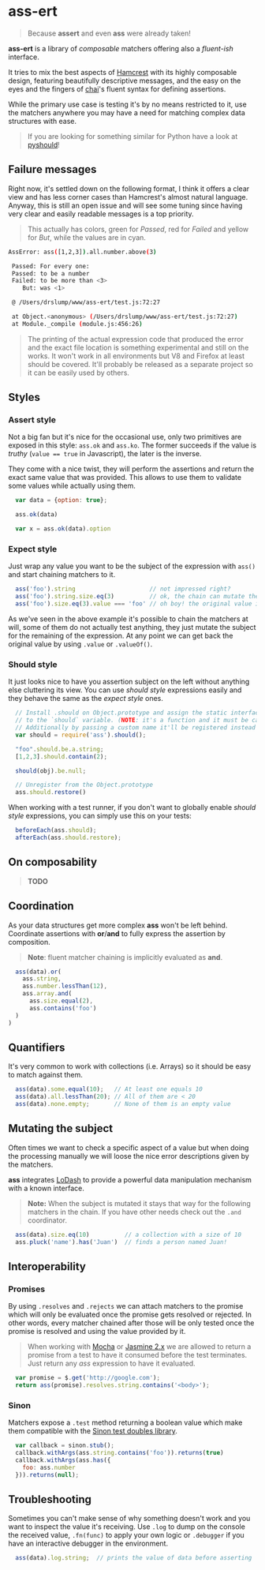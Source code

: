 # ass-ert

> Because **assert** and even **ass** were already taken!

**ass-ert** is a library of *composable* matchers offering also a
*fluent-ish* interface.

It tries to mix the best aspects of [Hamcrest](http://hamcrest.org/)
with its highly composable design, featuring beautifully descriptive
messages, and the easy on the eyes and the fingers of [chai](http://chaijs.com)'s
fluent syntax for defining assertions.

While the primary use case is testing it's by no means restricted to
it, use the matchers anywhere you may have a need for matching complex
data structures with ease.

> If you are looking for something similar for Python have a look at
  [pyshould](https://github.com/drslump/pyshould)!


## Failure messages

Right now, it's settled down on the following format, I think it offers a clear
view and has less corner cases than Hamcrest's almost natural language. Anyway,
this is still an open issue and will see some tuning since having very clear
and easily readable messages is a top priority.

> This actually has colors, green for *Passed*, red for *Failed* and yellow
  for *But*, while the values are in cyan.

```sh
AssError: ass([1,2,3]).all.number.above(3)

 Passed: For every one:
 Passed: to be a number
 Failed: to be more than <3>
    But: was <1>

 @ /Users/drslump/www/ass-ert/test.js:72:27

 at Object.<anonymous> (/Users/drslump/www/ass-ert/test.js:72:27)
 at Module._compile (module.js:456:26)
```

> The printing of the actual expression code that produced the error and the exact
  file location is something experimental and still on the works. It won't work in
  all environments but V8 and Firefox at least should be covered. It'll probably
  be released as a separate project so it can be easily used by others.


## Styles

### Assert style

Not a big fan but it's nice for the occasional use, only two primitives are
exposed in this style: `ass.ok` and `ass.ko`. The former succeeds if the
value is *truthy* (`value == true` in Javascript), the later is the inverse.

They come with a nice twist, they will perform the assertions and return the
exact same value that was provided. This allows to use them to validate some
values while actually using them.

```js
  var data = {option: true};

  ass.ok(data)

  var x = ass.ok(data).option
```


### Expect style

Just wrap any value you want to be the subject of the expression with `ass()`
and start chaining matchers to it.

```js
  ass('foo').string                     // not impressed right?
  ass('foo').string.size.eq(3)          // ok, the chain can mutate the subject!
  ass('foo').size.eq(3).value === 'foo' // oh boy! the original value is back!
```

As we've seen in the above example it's possible to chain the matchers at will,
some of them do not actually test anything, they just mutate the subject for
the remaining of the expression. At any point we can get back the original value
by using `.value` or `.valueOf()`.


### Should style

It just looks nice to have you assertion subject on the left without anything
else cluttering its view. You can use *should style* expressions easily and
they behave the same as the *expect style* ones.

```js
  // Install .should on Object.prototype and assign the static interface
  // to the `should` variable. (NOTE: it's a function and it must be called!)
  // Additionally by passing a custom name it'll be registered instead of `should`
  var should = require('ass').should();

  "foo".should.be.a.string;
  [1,2,3].should.contain(2);

  should(obj).be.null;

  // Unregister from the Object.prototype
  ass.should.restore()
```

When working with a test runner, if you don't want to globally enable *should
style* expressions, you can simply use this on your tests:

```js
  beforeEach(ass.should);
  afterEach(ass.should.restore);
```

## On composability

> **TODO**


## Coordination

As your data structures get more complex **ass** won't be left behind.
Coordinate assertions with **or**/**and** to fully express the assertion
by composition.

> **Note**: fluent matcher chaining is implicitly evaluated as **and**.

```js
  ass(data).or(
    ass.string,
    ass.number.lessThan(12),
    ass.array.and(
      ass.size.equal(2),
      ass.contains('foo')
  )
)
```


## Quantifiers

It's very common to work with collections (i.e. Arrays) so it should be
easy to match against them.

```js
  ass(data).some.equal(10);   // At least one equals 10
  ass(data).all.lessThan(20); // All of them are < 20
  ass(data).none.empty;       // None of them is an empty value
```


## Mutating the subject

Often times we want to check a specific aspect of a value but when doing
the processing manually we will loose the nice error descriptions given by
the matchers.

**ass** integrates [LoDash](lodash.com) to provide a powerful data manipulation
mechanism with a known interface.

> **Note:** When the subject is mutated it stays that way for the following
  matchers in the chain. If you have other needs check out the `.and` coordinator.


```js
  ass(data).size.eq(10)          // a collection with a size of 10
  ass.pluck('name').has('Juan')  // finds a person named Juan!
```


## Interoperability

### Promises

By using `.resolves` and `.rejects` we can attach matchers to the promise
which will only be evaluated once the promise gets resolved or rejected.
In other words, every matcher chained after those will be only tested once
the promise is resolved and using the value provided by it.

> When working with [Mocha](http://mochajs.org) or [Jasmine 2.x](http://jasmine.github.io)
  we are allowed to return a promise from a test to have it consumed before
  the test terminates. Just return any *ass* expression to have it evaluated.

```js
  var promise = $.get('http://google.com');
  return ass(promise).resolves.string.contains('<body>');
```


### Sinon

Matchers expose a `.test` method returning a boolean value which make
them compatible with the [Sinon test doubles library](http://sinonjs.org).

```js
  var callback = sinon.stub();
  callback.withArgs(ass.string.contains('foo')).returns(true)
  callback.withArgs(ass.has({
    foo: ass.number
  })).returns(null);
```


## Troubleshooting

Sometimes you can't make sense of why something doesn't work and you want to
inspect the value it's receiving. Use `.log` to dump on the console the received
value, `.fn(func)` to apply your own logic or `.debugger` if you have an
interactive debugger in the environment.

```js
  ass(data).log.string;  // prints the value of data before asserting
```
